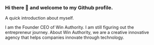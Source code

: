 ### Hi there 👋 and welcome to my Github profile.

A quick introduction about myself.

I am the Founder CEO of Win Authority. I am still figuring out the entrepreneur journey.
About Win Authority, we are a creative innovative agency that helps companies innovate through technology.
